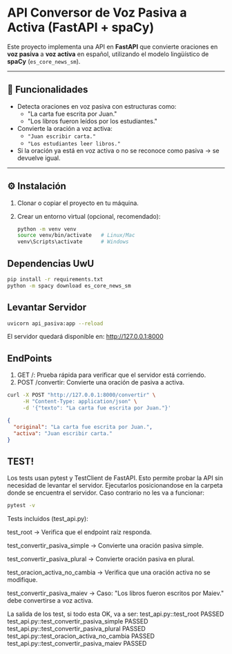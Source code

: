 # API Conversor de Voz Pasiva a Activa (FastAPI + spaCy)

Este proyecto implementa una API en **FastAPI** que convierte oraciones en **voz pasiva** a **voz activa** en español, utilizando el modelo lingüístico de **spaCy** (`es_core_news_sm`).

---

## 📌 Funcionalidades
- Detecta oraciones en voz pasiva con estructuras como:
  - "La carta fue escrita por Juan."
  - "Los libros fueron leídos por los estudiantes."
- Convierte la oración a voz activa:
  - `"Juan escribir carta."`
  - `"Los estudiantes leer libros."`
- Si la oración ya está en voz activa o no se reconoce como pasiva → se devuelve igual.

---

## ⚙️ Instalación

1. Clonar o copiar el proyecto en tu máquina.
2. Crear un entorno virtual (opcional, recomendado):

   ```bash
   python -m venv venv
   source venv/bin/activate   # Linux/Mac
   venv\Scripts\activate      # Windows
    ```
## Dependencias UwU
   ```bash
   pip install -r requirements.txt
   python -m spacy download es_core_news_sm
```
## Levantar Servidor
```bash
uvicorn api_pasiva:app --reload
```
El servidor quedará disponible en: http://127.0.0.1:8000

## EndPoints
1. GET /: Prueba rápida para verificar que el servidor está corriendo.
2. POST /convertir: Convierte una oración de pasiva a activa.

```bash
curl -X POST "http://127.0.0.1:8000/convertir" \
     -H "Content-Type: application/json" \
     -d '{"texto": "La carta fue escrita por Juan."}'
```
```json
{
  "original": "La carta fue escrita por Juan.",
  "activa": "Juan escribir carta."
}
```
## TEST!
Los tests usan pytest y TestClient de FastAPI.
Esto permite probar la API sin necesidad de levantar el servidor.
Ejecutarlos posicionandose en la carpeta donde se encuentra el servidor. Caso contrario no les va a funcionar:
```bash
pytest -v
```
Tests incluidos (test_api.py):

test_root → Verifica que el endpoint raíz responda.

test_convertir_pasiva_simple → Convierte una oración pasiva simple.

test_convertir_pasiva_plural → Convierte oración pasiva en plural.

test_oracion_activa_no_cambia → Verifica que una oración activa no se modifique.

test_convertir_pasiva_maiev → Caso: "Los libros fueron escritos por Maiev." debe convertirse a voz activa.

La salida de los test, si todo esta OK, va a ser:
test_api.py::test_root PASSED
test_api.py::test_convertir_pasiva_simple PASSED
test_api.py::test_convertir_pasiva_plural PASSED
test_api.py::test_oracion_activa_no_cambia PASSED
test_api.py::test_convertir_pasiva_maiev PASSED

